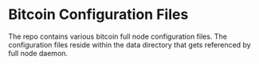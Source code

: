 # Bitcoin Configuration Files

The repo contains various bitcoin full node configuration files. The configuration files  reside within the data directory that gets referenced by full node daemon.
